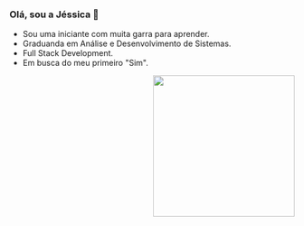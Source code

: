 ### Olá, sou a Jéssica 👋



- Sou uma iniciante com muita garra para aprender. 
- Graduanda em Análise e Desenvolvimento de Sistemas.
- Full Stack Development.
- Em busca do meu primeiro "Sim".


<p align="end" margin-top="55px">
  <img width="250" src="https://media.giphy.com/media/jIgXf4hgbHCeKiXpvt/giphy.gif">
</p>







